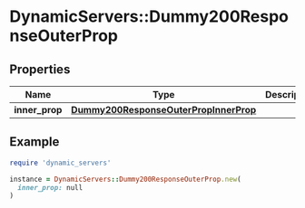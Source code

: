 # DynamicServers::Dummy200ResponseOuterProp

## Properties

| Name | Type | Description | Notes |
| ---- | ---- | ----------- | ----- |
| **inner_prop** | [**Dummy200ResponseOuterPropInnerProp**](Dummy200ResponseOuterPropInnerProp.md) |  | [optional] |

## Example

```ruby
require 'dynamic_servers'

instance = DynamicServers::Dummy200ResponseOuterProp.new(
  inner_prop: null
)
```


